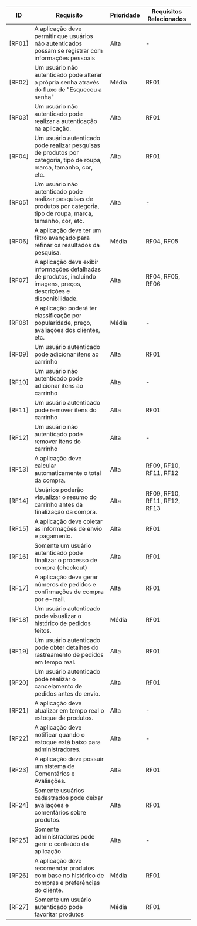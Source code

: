 | ID  | Requisito | Prioridade | Requisitos Relacionados
| ------------- | ------------- |------------- |------------- |
| [RF01] | A aplicação deve permitir que usuários não autenticados possam se registrar com informações pessoais | Alta | - |
| [RF02] | Um usuário não autenticado pode alterar a própria senha através do fluxo de "Esqueceu a senha" | Média | RF01 |
| [RF03] | Um usuário não autenticado pode realizar a autenticação na aplicação. | Alta | RF01 |
| [RF04] | Um usuário autenticado pode realizar pesquisas de produtos por categoria, tipo de roupa, marca, tamanho, cor, etc. | Alta | RF01 |
| [RF05] | Um usuário não autenticado pode realizar pesquisas de produtos por categoria, tipo de roupa, marca, tamanho, cor, etc. | Alta | - |
| [RF06] | A aplicação deve ter um filtro avançado para refinar os resultados da pesquisa. | Média | RF04, RF05 |
| [RF07] | A aplicação deve exibir informações detalhadas de produtos, incluindo imagens, preços, descrições e disponibilidade. | Alta | RF04, RF05, RF06 |
| [RF08] | A aplicação poderá ter classificação por popularidade, preço, avaliações dos clientes, etc. | Média | - |
| [RF09] | Um usuário autenticado pode adicionar itens ao carrinho | Alta | RF01 |
| [RF10] | Um usuário não autenticado pode adicionar itens ao carrinho | Alta | - |
| [RF11] | Um usuário autenticado pode remover itens do carrinho | Alta | RF01 |
| [RF12] | Um usuário não autenticado pode remover itens do carrinho | Alta | - |
| [RF13] | A aplicação deve calcular automaticamente o total da compra. | Alta | RF09, RF10, RF11, RF12 |
| [RF14] | Usuários poderão visualizar o resumo do carrinho antes da finalização da compra. | Alta | RF09, RF10, RF11, RF12, RF13 |
| [RF15] | A aplicação deve coletar as informações de envio e pagamento. | Alta | RF01 |
| [RF16] | Somente um usuário autenticado pode finalizar o processo de compra (checkout) | Alta | RF01 |
| [RF17] | A aplicação deve gerar números de pedidos e confirmações de compra por e-mail. | Alta | RF01 |
| [RF18] | Um usuário autenticado pode visualizar o histórico de pedidos feitos. | Média | RF01 |
| [RF19] | Um usuário autenticado pode obter detalhes do rastreamento de pedidos em tempo real. | Alta | RF01 |
| [RF20] | Um usuário autenticado pode realizar o cancelamento de pedidos antes do envio. | Alta | RF01 |
| [RF21] | A aplicação deve atualizar em tempo real o estoque de produtos. | Alta | - |
| [RF22] | A aplicação deve notificar quando o estoque está baixo para administradores. | Alta | - |
| [RF23] | A aplicação deve possuir um sistema de Comentários e Avaliações. | Alta | RF01 |
| [RF24] | Somente usuários cadastrados pode deixar avaliações e comentários sobre produtos. | Alta | RF01 |
| [RF25] | Somente administradores pode gerir o conteúdo da aplicação | Alta | - |
| [RF26] | A aplicação deve recomendar produtos com base no histórico de compras e preferências do cliente. | Média | RF01 |
| [RF27] | Somente um usuário autenticado pode favoritar produtos | Média | RF01 |

